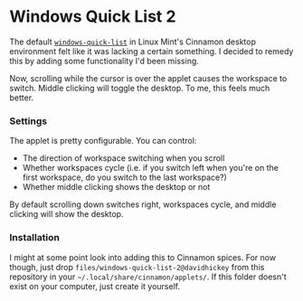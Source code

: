 # Windows Quick List 2
The default [`windows-quick-list`](https://github.com/linuxmint/Cinnamon/tree/master/files/usr/share/cinnamon/applets/windows-quick-list%40cinnamon.org) in Linux Mint's Cinnamon desktop environment felt like it was lacking a certain something. I decided to remedy this by adding some functionality I'd been missing.

Now, scrolling while the cursor is over the applet causes the workspace to switch. Middle clicking will toggle the desktop. To me, this feels much better.

### Settings

The applet is pretty configurable. You can control:

* The direction of workspace switching when you scroll
* Whether workspaces cycle (i.e. if you switch left when you're on the first workspace, do you switch to the last workspace?)
* Whether middle clicking shows the desktop or not

By default scrolling down switches right, workspaces cycle, and middle clicking will show the desktop.


### Installation

I might at some point look into adding this to Cinnamon spices. For now though, just drop `files/windows-quick-list-2@davidhickey` from this repository in your `~/.local/share/cinnamon/applets/`. If this folder doesn't exist on your computer, just create it yourself.
